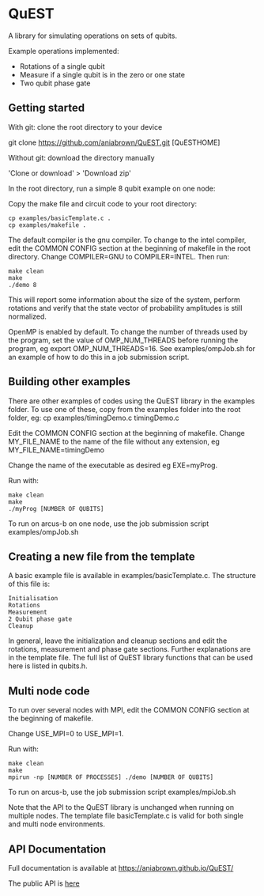 # QuEST

A library for simulating operations on sets of qubits. 

Example operations implemented:
* Rotations of a single qubit
* Measure if a single qubit is in the zero or one state
* Two qubit phase gate

## Getting started

With git: clone the root directory to your device

git clone https://github.com/aniabrown/QuEST.git [QuESTHOME]

Without git: download the directory manually

'Clone or download' > 'Download zip'

In the root directory, run a simple 8 qubit example on one node:

Copy the make file and circuit code to your root directory:
```
cp examples/basicTemplate.c .
cp examples/makefile .
```

The default compiler is the gnu compiler. To change to the intel compiler, edit the COMMON CONFIG section at the beginning of makefile in the root directory. Change COMPILER=GNU to COMPILER=INTEL. Then run:

```
make clean
make
./demo 8
```

This will report some information about the size of the system, perform rotations and verify that
the state vector of probability amplitudes is still normalized. 

OpenMP is enabled by default. To change the number of threads used by the program, set the value of OMP_NUM_THREADS before running the program, eg export OMP_NUM_THREADS=16. See examples/ompJob.sh for an example of how to do this in a job submission script.

## Building other examples

There are other examples of codes using the QuEST library in the examples folder. To use one of these,
copy from the examples folder into the root folder, eg:
cp examples/timingDemo.c timingDemo.c

Edit the COMMON CONFIG section at the beginning of makefile. Change MY_FILE_NAME to the name of the file without
any extension, eg MY_FILE_NAME=timingDemo 

Change the name of the executable as desired eg EXE=myProg.

Run with:
```
make clean
make
./myProg [NUMBER OF QUBITS] 
```
To run on arcus-b on one node, use the job submission script examples/ompJob.sh

## Creating a new file from the template

A basic example file is available in examples/basicTemplate.c. The structure of this file is:

```
Initialisation
Rotations
Measurement
2 Qubit phase gate
Cleanup 
```

In general, leave the initialization and cleanup sections and edit the rotations, measurement and phase gate
sections. Further explanations are in the template file. The full list of QuEST library functions that can be used here is listed in qubits.h. 

## Multi node code

To run over several nodes with MPI, edit the COMMON CONFIG section at the beginning of makefile. 

Change USE_MPI=0 to USE_MPI=1.

Run with:
```
make clean
make
mpirun -np [NUMBER OF PROCESSES] ./demo [NUMBER OF QUBITS]
```
To run on arcus-b, use the job submission script examples/mpiJob.sh

Note that the API to the QuEST library is unchanged when running on multiple nodes. The template file basicTemplate.c
is valid for both single and multi node environments. 

## API Documentation

Full documentation is available at https://aniabrown.github.io/QuEST/

The public API is [here](https://aniabrown.github.io/QuEST/qubits_8h.html)


